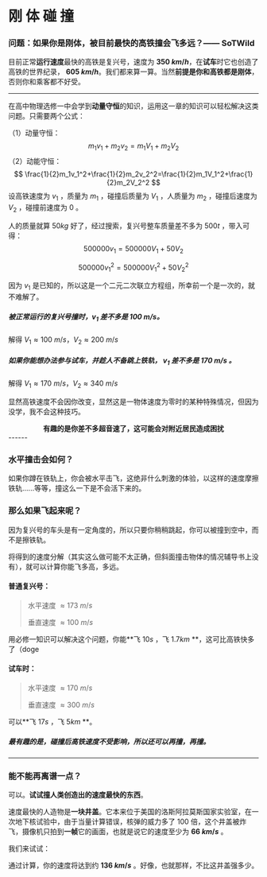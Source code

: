 # 刚 体 碰 撞

### 问题：如果你是刚体，被目前最快的高铁撞会飞多远？—— SoTWild



目前正常**运行速度**最快的高铁是复兴号，速度为 **$350$ $km/h$**，在**试车**时它也创造了高铁的世界纪录， **$605$ $km/h$**。我们都来算一算。当然**前提是你和高铁都是刚体**，否则你和乘客都不好受。

------

在高中物理选修一中会学到**动量守恒**的知识，运用这一章的知识可以轻松解决这类问题。只需要两个公式：

（1）动量守恒：
$$
m_1v_1+m_2v_2=m_1V_1+m_2V_2
$$
（2）动能守恒：
$$
\frac{1}{2}m_1v_1^2+\frac{1}{2}m_2v_2^2=\frac{1}{2}m_1V_1^2+\frac{1}{2}m_2V_2^2
$$
设高铁速度为 $v_1$ ，质量为 $m_1$  ，碰撞后质量为 $V_1$  ，人质量为 $m_2$ ，碰撞后速度为 $V_2$ ，碰撞前速度为 $0$ 。

人的质量就算 $50kg$ 好了，经过搜索，复兴号整车质量差不多为 $500t$ ，带入可得：
$$
500000v_1=500000V_1+50V_2
$$

$$
500000v_1^2=500000V_1^2+50V_2^2
$$

因为 $v_1$ 是已知的，所以这是一个二元二次联立方程组，所幸前一个是一次的，就不难解了。

##### 被正常运行的复兴号撞时，$v_1$ 差不多是 $100$ $m/s$。

解得 $V_1 ≈100$ $m/s$，$V_2≈200$ $m/s$

##### 如果你能想办法参与试车，并趁人不备跳上铁轨， $v_1$ 差不多是 $170$ $m/s$ 。

解得 $V_1 ≈170$ $m/s$，$V_2 ≈340$ $m/s$

显然高铁速度不会因你改变，显然这是一物体速度为零时的某种特殊情况，但因为没学，我不会这种技巧。

<center><b>有趣的是你差不多超音速了，这可能会对附近居民造成困扰</b></center>
------

### 水平撞击会如何？

如果你蹲在铁轨上，你会被水平击飞，这绝非什么刺激的体验，以这样的速度摩擦铁轨......等等，撞这么一下是不会活下来的。

### 那么如果飞起来呢？

因为复兴号的车头是有一定角度的，所以只要你稍稍跳起，你可以被撞到空中，而不是擦铁轨。

将得到的速度分解（其实这么做可能不太正确，但斜面撞击物体的情况辅导书上没有），就可以计算你能飞多高，多远。

#### 普通复兴号：

> 水平速度 $≈ 173$ $m/s$
>
> 垂直速度 $≈ 100$ $m/s$
>

用必修一知识可以解决这个问题，你能**飞 $10s$ ，飞 $1.7km$ **，这可比高铁快多了（doge

#### 试车时：

> 水平速度 $≈ 170$ $m/s$
>
> 垂直速度 $≈ 300$ $m/s$
>

可以**飞 $17s$ ，飞 $5km$ **。

##### 最有趣的是，碰撞后高铁速度不受影响，所以还可以再撞，再撞。

------

### 能不能再离谱一点？

可以。**试试撞人类创造出的速度最快的东西**。

速度最快的人造物是**一块井盖**。它本来位于美国的洛斯阿拉莫斯国家实验室，在一次地下核试验中，由于当量计算错误，核弹的威力多了 $100$ 倍，这个井盖被炸飞，摄像机只拍到**一帧**它的画面，也就是说它的速度至少为 **$66$ $km/s$** 。

我们来试试：

通过计算，你的速度将达到约 **$136$ $km/s$** 。好像，也就那样，不比这井盖强多少。







